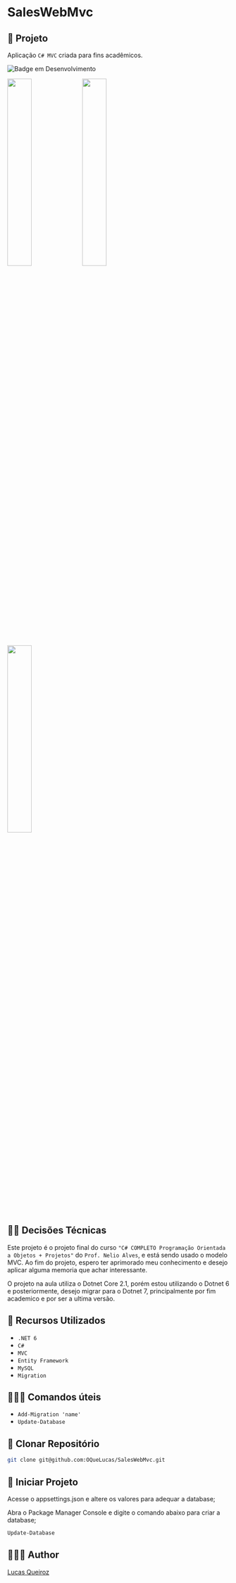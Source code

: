 # SalesWebMvc

## 🧮 Projeto

Aplicação `C# MVC` criada para fins acadêmicos.

![Badge em Desenvolvimento](http://img.shields.io/static/v1?label=STATUS&message=EM%20DESENVOLVIMENTO&color=GREEN&style=for-the-badge)

<img src="https://github.com/OQueLucas/SalesWebMvc/assets/36959868/1d2445fc-7622-439c-b7a8-dd9093491048" width="33%" />
<img src="https://github.com/OQueLucas/SalesWebMvc/assets/36959868/3197c664-d661-4df8-a99d-f69b92b973e8" width="33%" />
<img src="https://github.com/OQueLucas/SalesWebMvc/assets/36959868/2e9ad963-b25c-4de2-b392-2dbd531c8810" width="33%" />


## ✍🏻 Decisões Técnicas

Este projeto é o projeto final do curso `"C# COMPLETO Programação Orientada a Objetos + Projetos"` do `Prof. Nelio Alves`, e está sendo usado o modelo MVC.
Ao fim do projeto, espero ter aprimorado meu conhecimento e desejo aplicar alguma memoria que achar interessante.

O projeto na aula utiliza o Dotnet Core 2.1, porém estou utilizando o Dotnet 6 e posteriormente, desejo migrar para o Dotnet 7, principalmente por fim academico e por ser a ultima versão.

## 🔧 Recursos Utilizados

- ``.NET 6``
- ``C#``
- ``MVC``
- ``Entity Framework``
- ``MySQL``
- ``Migration``

## 👨🏽‍💻 Comandos úteis
- ```Add-Migration 'name'```
- ```Update-Database```

## 🔻 Clonar Repositório

```bash
git clone git@github.com:OQueLucas/SalesWebMvc.git
```

## 🦾 Iniciar Projeto

Acesse o appsettings.json e altere os valores para adequar a database;

Abra o Package Manager Console e digite o comando abaixo para criar a database;
```bash 
Update-Database
```

## 👨🏻‍🦱 Author
[Lucas Queiroz](https://github.com/OQueLucas/)
